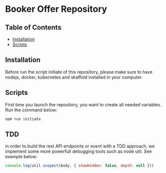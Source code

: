 # Booker Offer Repository

## Table of Contents

- [Installation](#installation)
- [Scripts](#scripts)

## Installation

Before run the script initiate of this repository, please make sure to have nodejs, docker, kubernetes and skaffold installed in your computer.

## Scripts

First time you launch the repository, you want to create all needed variables. Run the command below:

```sh
npm run initiate

```

## TDD

in order to build the rest API endpoints or event with a TDD approach, we implement some more powerfull debugging tools such as node util. See exemple below:

```js
console.log(util.inspect(body, { showHidden: false, depth: null }))
```

